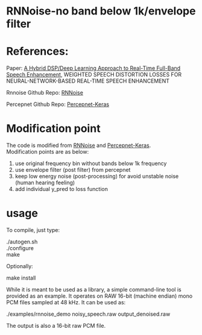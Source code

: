 # RNNoise-no band below 1k/envelope filter


# References:

Paper: [A Hybrid DSP/Deep Learning Approach to Real-Time Full-Band Speech Enhancement](https://jmvalin.ca/papers/rnnoise_mmsp2018.pdf), WEIGHTED SPEECH DISTORTION LOSSES FOR NEURAL-NETWORK-BASED REAL-TIME SPEECH ENHANCEMENT  

Rnnoise Github Repo: [RNNoise](https://github.com/xiph/rnnoise)

Percepnet Github Repo: [Percepnet-Keras](https://github.com/cookcodes/Percepnet-Keras)


# Modification point
The code is modified from [RNNoise](https://github.com/xiph/rnnoise) and [Percepnet-Keras](https://github.com/cookcodes/Percepnet-Keras).  
Modification points are as below:

1. use original frequency bin without bands below 1k frequency
2. use envelope filter (post filter) from percepnet
3. keep low energy noise (post-processing) for avoid unstable noise (human hearing feeling)
4. add individual y_pred to loss function


# usage


To compile, just type:

./autogen.sh  
./configure  
make

Optionally:

make install

While it is meant to be used as a library, a simple command-line tool is
provided as an example. It operates on RAW 16-bit (machine endian) mono
PCM files sampled at 48 kHz. It can be used as:

./examples/rnnoise_demo noisy_speech.raw output_denoised.raw

The output is also a 16-bit raw PCM file.
